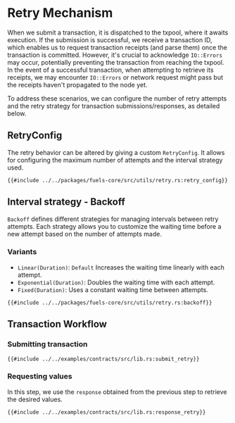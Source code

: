 # Retry Mechanism

When we submit a transaction, it is dispatched to the txpool, where it awaits execution. If the submission is successful, we receive a transaction ID, which enables us to request transaction receipts (and parse them) once the transaction is committed. However, it's crucial to acknowledge `IO::Errors` may occur, potentially preventing the transaction from reaching the txpool.
In the event of a successful transaction, when attempting to retrieve its receipts, we may encounter `IO::Errors` or network request might pass but the receipts haven't propagated to the node yet.

To address these scenarios, we can configure the number of retry attempts and the retry strategy for transaction submissions/responses, as detailed below.

## RetryConfig

The retry behavior can be altered by giving a custom `RetryConfig`. It allows for configuring the maximum number of attempts and the interval strategy used.

```rust, ignore
{{#include ../../packages/fuels-core/src/utils/retry.rs:retry_config}}
```

## Interval strategy - Backoff

`Backoff` defines different strategies for managing intervals between retry attempts.
Each strategy allows you to customize the waiting time before a new attempt based on the number of attempts made.

### Variants

- `Linear(Duration)`: `Default` Increases the waiting time linearly with each attempt.
- `Exponential(Duration)`: Doubles the waiting time with each attempt.
- `Fixed(Duration)`: Uses a constant waiting time between attempts.

```rust, ignore
{{#include ../../packages/fuels-core/src/utils/retry.rs:backoff}}
```

## Transaction Workflow

### Submitting transaction

```rust, ignore
{{#include ../../examples/contracts/src/lib.rs:submit_retry}}
```

### Requesting values

In this step, we use the `response` obtained from the previous step to retrieve the desired values.

```rust, ignore
{{#include ../../examples/contracts/src/lib.rs:response_retry}}
```
